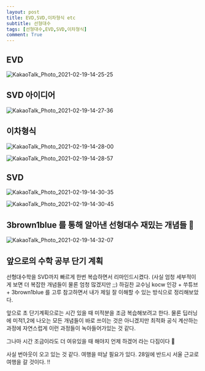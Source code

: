 ```yaml
---
layout: post
title: EVD,SVD,이차형식 etc
subtitle: 선형대수 
tags: [선형대수,EVD,SVD,이차형식]
comment: True
---
```


## EVD

![KakaoTalk_Photo_2021-02-19-14-25-25](https://user-images.githubusercontent.com/67775336/108461587-53c98300-72be-11eb-9f2d-c7fc767d851b.jpeg)

## SVD 아이디어 

![KakaoTalk_Photo_2021-02-19-14-27-36](https://user-images.githubusercontent.com/67775336/108461740-a014c300-72be-11eb-8027-1d2a90b94a93.jpeg)

## 이차형식

![KakaoTalk_Photo_2021-02-19-14-28-00](https://user-images.githubusercontent.com/67775336/108461767-ae62df00-72be-11eb-9f19-8e24298e30b2.jpeg)

![KakaoTalk_Photo_2021-02-19-14-28-57](https://user-images.githubusercontent.com/67775336/108461836-cfc3cb00-72be-11eb-8434-16b58659e0a3.jpeg)

## SVD

![KakaoTalk_Photo_2021-02-19-14-30-35](https://user-images.githubusercontent.com/67775336/108461957-16b1c080-72bf-11eb-9d98-96064c05c446.jpeg)

![KakaoTalk_Photo_2021-02-19-14-30-45](https://user-images.githubusercontent.com/67775336/108461970-1d403800-72bf-11eb-9050-a0a8a3598c2c.jpeg)

## 3brown1blue 를 통해 알아낸 선형대수 재밌는    개념들 🤡

![KakaoTalk_Photo_2021-02-19-14-32-07](https://user-images.githubusercontent.com/67775336/108462049-45c83200-72bf-11eb-9068-40770c155257.jpeg)

## 앞으로의 수학 공부 단기 계획 

선형대수학을 SVD까지 빠르게 한번 복습하면서 리마인드시켰다. (사실 엄청 세부적이게 보면 더 복잡한 개념들이 물론 엄청 많겠지만 ;;) 하길찬 교수님 kocw 인강 + 쑤튜브 + 3brown1blue 를 고루 참고하면서 내가 제일 잘 이해할 수 있는 방식으로 정리해보았다. 

앞으로 초 단기계획으로는 시간 있을 때 미적분을 조금 복습해보려고 한다. 물론 딥러닝에 미적1,2에 나오는 모든 개념들이 바로 쓰이는 것은 아니겠지만 최적화 공식 계산하는 과정에 자연스럽게 이런 과정들이 녹아들어가있는 것 같다. 

그나마 시간 조금이라도 더 여유있을 때 해야지 언제 하겠어 라는 다짐이다 🤔 

사실 번아웃이 오고 있는 것 같다. 여행을 떠날 필요가 있다. 28일에 반드시 서울 근교로 여행을 갈 것이다. ‼️

